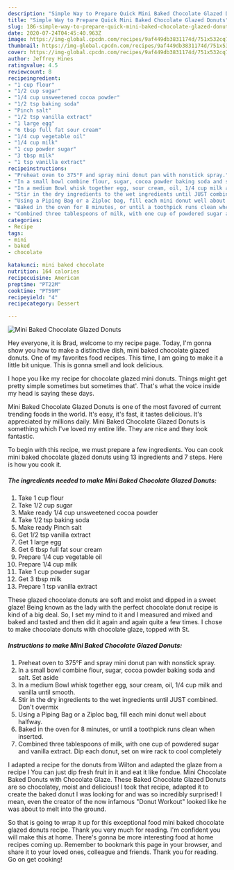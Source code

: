 ```yaml
---
description: "Simple Way to Prepare Quick Mini Baked Chocolate Glazed Donuts"
title: "Simple Way to Prepare Quick Mini Baked Chocolate Glazed Donuts"
slug: 186-simple-way-to-prepare-quick-mini-baked-chocolate-glazed-donuts
date: 2020-07-24T04:45:40.963Z
image: https://img-global.cpcdn.com/recipes/9af449db3831174d/751x532cq70/mini-baked-chocolate-glazed-donuts-recipe-main-photo.jpg
thumbnail: https://img-global.cpcdn.com/recipes/9af449db3831174d/751x532cq70/mini-baked-chocolate-glazed-donuts-recipe-main-photo.jpg
cover: https://img-global.cpcdn.com/recipes/9af449db3831174d/751x532cq70/mini-baked-chocolate-glazed-donuts-recipe-main-photo.jpg
author: Jeffrey Hines
ratingvalue: 4.5
reviewcount: 8
recipeingredient:
- "1 cup flour"
- "1/2 cup sugar"
- "1/4 cup unsweetened cocoa powder"
- "1/2 tsp baking soda"
- "Pinch salt"
- "1/2 tsp vanilla extract"
- "1 large egg"
- "6 tbsp full fat sour cream"
- "1/4 cup vegetable oil"
- "1/4 cup milk"
- "1 cup powder sugar"
- "3 tbsp milk"
- "1 tsp vanilla extract"
recipeinstructions:
- "Preheat oven to 375°F and spray mini donut pan with nonstick spray."
- "In a small bowl combine flour, sugar, cocoa powder baking soda and salt. Set aside"
- "In a medium Bowl whisk together egg, sour cream, oil, 1/4 cup milk and vanilla until smooth."
- "Stir in the dry ingredients to the wet ingredients until JUST combined. Don&#39;t overmix"
- "Using a Piping Bag or a Ziploc bag, fill each mini donut well about halfway."
- "Baked in the oven for 8 minutes, or until a toothpick runs clean when inserted."
- "Combined three tablespoons of milk, with one cup of powdered sugar and vanilla extract. Dip each donut, set on wire rack to cool completely"
categories:
- Recipe
tags:
- mini
- baked
- chocolate

katakunci: mini baked chocolate 
nutrition: 164 calories
recipecuisine: American
preptime: "PT22M"
cooktime: "PT59M"
recipeyield: "4"
recipecategory: Dessert

---
```



![Mini Baked Chocolate Glazed Donuts](https://img-global.cpcdn.com/recipes/9af449db3831174d/751x532cq70/mini-baked-chocolate-glazed-donuts-recipe-main-photo.jpg)

Hey everyone, it is Brad, welcome to my recipe page. Today, I'm gonna show you how to make a distinctive dish, mini baked chocolate glazed donuts. One of my favorites food recipes. This time, I am going to make it a little bit unique. This is gonna smell and look delicious.

I hope you like my recipe for chocolate glazed mini donuts. Things might get pretty simple sometimes but sometimes that&#39;. That&#39;s what the voice inside my head is saying these days.

Mini Baked Chocolate Glazed Donuts is one of the most favored of current trending foods in the world. It's easy, it's fast, it tastes delicious. It's appreciated by millions daily. Mini Baked Chocolate Glazed Donuts is something which I've loved my entire life. They are nice and they look fantastic.


To begin with this recipe, we must prepare a few ingredients. You can cook mini baked chocolate glazed donuts using 13 ingredients and 7 steps. Here is how you cook it.

<!--inarticleads1-->

##### The ingredients needed to make Mini Baked Chocolate Glazed Donuts:

1. Take 1 cup flour
1. Take 1/2 cup sugar
1. Make ready 1/4 cup unsweetened cocoa powder
1. Take 1/2 tsp baking soda
1. Make ready Pinch salt
1. Get 1/2 tsp vanilla extract
1. Get 1 large egg
1. Get 6 tbsp full fat sour cream
1. Prepare 1/4 cup vegetable oil
1. Prepare 1/4 cup milk
1. Take 1 cup powder sugar
1. Get 3 tbsp milk
1. Prepare 1 tsp vanilla extract


These glazed chocolate donuts are soft and moist and dipped in a sweet glaze! Being known as the lady with the perfect chocolate donut recipe is kind of a big deal. So, I set my mind to it and I measured and mixed and baked and tasted and then did it again and again quite a few times. I chose to make chocolate donuts with chocolate glaze, topped with St. 

<!--inarticleads2-->

##### Instructions to make Mini Baked Chocolate Glazed Donuts:

1. Preheat oven to 375°F and spray mini donut pan with nonstick spray.
1. In a small bowl combine flour, sugar, cocoa powder baking soda and salt. Set aside
1. In a medium Bowl whisk together egg, sour cream, oil, 1/4 cup milk and vanilla until smooth.
1. Stir in the dry ingredients to the wet ingredients until JUST combined. Don&#39;t overmix
1. Using a Piping Bag or a Ziploc bag, fill each mini donut well about halfway.
1. Baked in the oven for 8 minutes, or until a toothpick runs clean when inserted.
1. Combined three tablespoons of milk, with one cup of powdered sugar and vanilla extract. Dip each donut, set on wire rack to cool completely


I adapted a recipe for the donuts from Wilton and adapted the glaze from a recipe I You can just dip fresh fruit in it and eat it like fondue. Mini Chocolate Baked Donuts with Chocolate Glaze. These Baked Chocolate Glazed Donuts are so chocolatey, moist and delicious! I took that recipe, adapted it to create the baked donut I was looking for and was so incredibly surprised! I mean, even the creator of the now infamous &#34;Donut Workout&#34; looked like he was about to melt into the ground. 

So that is going to wrap it up for this exceptional food mini baked chocolate glazed donuts recipe. Thank you very much for reading. I'm confident you will make this at home. There's gonna be more interesting food at home recipes coming up. Remember to bookmark this page in your browser, and share it to your loved ones, colleague and friends. Thank you for reading. Go on get cooking!
